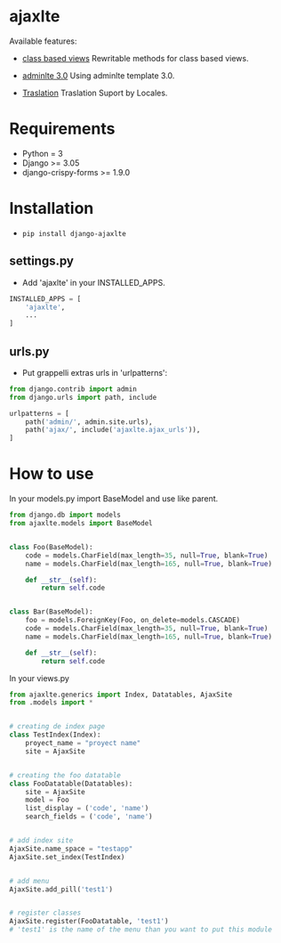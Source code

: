 # ajaxlte

Available features:

* [class based views](#classview)
Rewritable methods for class based views.

* [adminlte 3.0](#adminlte)
Using adminlte template 3.0.

* [Traslation](#translation)
Traslation Suport by Locales.


# Requirements
* Python = 3
* Django >= 3.05
* django-crispy-forms >= 1.9.0

# Installation

* ```pip install django-ajaxlte```

## settings.py

 * Add 'ajaxlte' in your INSTALLED_APPS.

```python
INSTALLED_APPS = [
    'ajaxlte',
    ...
]
```


## urls.py

 * Put grappelli extras urls in 'urlpatterns':

```python
from django.contrib import admin
from django.urls import path, include

urlpatterns = [
    path('admin/', admin.site.urls),
    path('ajax/', include('ajaxlte.ajax_urls')),
]
```



# How to use

In your models.py import BaseModel and use like parent.

```python
from django.db import models
from ajaxlte.models import BaseModel


class Foo(BaseModel):
    code = models.CharField(max_length=35, null=True, blank=True)
    name = models.CharField(max_length=165, null=True, blank=True)

    def __str__(self):
        return self.code


class Bar(BaseModel):
    foo = models.ForeignKey(Foo, on_delete=models.CASCADE)
    code = models.CharField(max_length=35, null=True, blank=True)
    name = models.CharField(max_length=165, null=True, blank=True)

    def __str__(self):
        return self.code
```


In your views.py

```python
from ajaxlte.generics import Index, Datatables, AjaxSite
from .models import *


# creating de index page
class TestIndex(Index):
    proyect_name = "proyect name"
    site = AjaxSite


# creating the foo datatable
class FooDatatable(Datatables):
    site = AjaxSite
    model = Foo
    list_display = ('code', 'name')
    search_fields = ('code', 'name')


# add index site
AjaxSite.name_space = "testapp"
AjaxSite.set_index(TestIndex)


# add menu
AjaxSite.add_pill('test1')


# register classes
AjaxSite.register(FooDatatable, 'test1')
# 'test1' is the name of the menu than you want to put this module
```